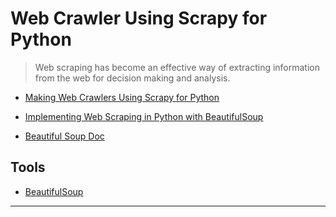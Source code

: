 # Web Crawler Using Scrapy for Python

> Web scraping has become an effective way of extracting information from the web for decision making and analysis.

- [Making Web Crawlers Using Scrapy for Python](https://www.datacamp.com/community/tutorials/making-web-crawlers-scrapy-python)

- [Implementing Web Scraping in Python with BeautifulSoup](https://www.geeksforgeeks.org/implementing-web-scraping-python-beautiful-soup/)

- [Beautiful Soup Doc](https://www.crummy.com/software/BeautifulSoup/bs4/doc/index.html?highlight=beautifulsoup#quick-start)

## Tools

- [BeautifulSoup](https://www.crummy.com/software/BeautifulSoup/bs4/doc/)

---
